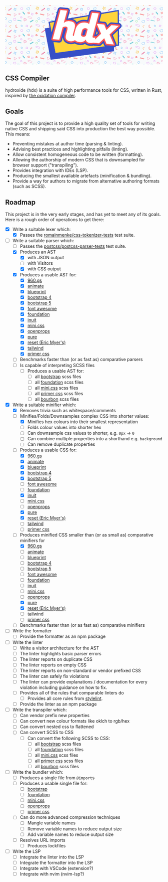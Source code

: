 <p align="center">
  <picture>
    <img alt="HDX" src="./logo.png" width="890">
  </picture>
</p>

## CSS Compiler

hydroxide (hdx) is a suite of high performance tools for CSS, written in Rust,
inspired by [the oxidation compiler][1].

## Goals

The goal of this project is to provide a high quality set of tools for writing
native CSS and shipping said CSS into production the best way possible. This
means:

- Preventing mistakes at author time (parsing & linting).
- Advising best practices and highlighting pitfalls (linting).
- Allow consistent homogeneous code to be written (formatting).
- Allowing the authorship of modern CSS that is downsampled for browser support
  ("transpiling").
- Provides integration with IDEs (LSP).
- Producing the smallest available artefacts (minification & bundling).
- Provide a way for authors to migrate from alternative authoring formats (such
  as SCSS).

## Roadmap

This project is in the very early stages, and has yet to meet any of its goals.
Here is a rough order of operations to get there:

- [x] Write a suitable lexer which:
  - [x] Passes the [romainmenke/css-tokenizer-tests][2] test suite.
- [ ] Write a suitable parser which:
  - [ ] Passes the [postcss/postcss-parser-tests][3] test suite.
  - [x] Produces an AST
    - [x] with JSON output
    - [ ] with Visitors
    - [x] with CSS output
  - [x] Produces a usable AST for:
    - [x] [960.gs][4]
    - [x] [animate][5]
    - [x] [blueprint][6]
    - [x] [bootstrap 4][7]
    - [x] [bootstrap 5][7]
    - [x] [font awesome][8]
    - [x] [foundation][9]
    - [x] [inuit][10]
    - [x] [mini.css][11]
    - [x] [openprops][12]
    - [x] [pure][13]
    - [x] [reset (Eric Myer's)][14]
    - [x] [tailwind][15]
    - [x] [primer css][16]
  - [ ] Benchmarks faster than (or as fast as) comparative parsers
  - [ ] Is capable of interpreting SCSS files
    - [ ] Produces a usable AST for:
      - [ ] all [bootstrap][7] scss files
      - [ ] all [foundation][9] scss files
      - [ ] all [mini.css][11] scss files
      - [ ] all [primer css][16] scss files
      - [ ] all [bourbon][17] scss files
- [x] Write a suitable minifier which:
  - [x] Removes trivia such as whitespace/comments
  - [ ] Minifies/Folds/Downsamples complex CSS into shorter values:
    - [x] Minifies hex colours into their smallest representation
    - [ ] Folds colour values into shorter hex
    - [ ] Can downsample css values to shorter, e.g. `0px` -> `0`
    - [ ] Can combine multiple properties into a shorthand e.g. `background`
    - [ ] Can remove duplicate properties
  - [ ] Produces a usable CSS for:
    - [x] [960.gs][4]
    - [x] [animate][5]
    - [x] [blueprint][6]
    - [x] [bootstrap 4][7]
    - [x] [bootstrap 5][7]
    - [ ] [font awesome][8]
    - [ ] [foundation][9]
    - [x] [inuit][10]
    - [ ] [mini.css][11]
    - [ ] [openprops][12]
    - [x] [pure][13]
    - [x] [reset (Eric Myer's)][14]
    - [ ] [tailwind][15]
    - [ ] [primer css][16]
  - [ ] Produces minified CSS smaller than (or as small as) comparative
        minifiers for
    - [x] [960.gs][4]
    - [ ] [animate][5]
    - [ ] [blueprint][6]
    - [ ] [bootstrap 4][7]
    - [ ] [bootstrap 5][7]
    - [ ] [font awesome][8]
    - [ ] [foundation][9]
    - [ ] [inuit][10]
    - [ ] [mini.css][11]
    - [ ] [openprops][12]
    - [x] [pure][13]
    - [x] [reset (Eric Myer's)][14]
    - [ ] [tailwind][15]
    - [ ] [primer css][16]
  - [ ] Benchmarks faster than (or as fast as) comparative minifiers
- [ ] Write the formatter
  - [ ] Provide the formatter as an npm package
- [ ] Write the linter
  - [ ] Write a visitor architecture for the AST
  - [ ] The linter highlights basic parser errors
  - [ ] The linter reports on duplicate CSS
  - [ ] The linter reports on empty CSS
  - [ ] The linter reports on non-standard or vendor prefixed CSS
  - [ ] The linter can safely fix violations
  - [ ] The linter can provide explanations / documentation for every violation
        including guidance on how to fix.
  - [ ] Provides all of the rules that comparable linters do
    - [ ] Provides all core rules from [stylelint][18].
  - [ ] Provide the linter as an npm package
- [ ] Write the transpiler which:
  - [ ] Can vendor prefix new properties
  - [ ] Can convert new colour formats like oklch to rgb/hex
  - [ ] Can convert nested css to flattened
  - [ ] Can convert SCSS to CSS
    - [ ] Can convert the following SCSS to CSS:
      - [ ] all [bootstrap][7] scss files
      - [ ] all [foundation][9] scss files
      - [ ] all [mini.css][11] scss files
      - [ ] all [primer css][16] scss files
      - [ ] all [bourbon][17] scss files
- [ ] Write the bundler which:
  - [ ] Produces a single file from `@import`s
  - [ ] Produces a usable single file for:
    - [ ] [bootstrap][5]
    - [ ] [foundation][9]
    - [ ] [mini.css][11]
    - [ ] [openprops][6]
    - [ ] [primer css][16]
  - [ ] Can do more advanced compression techniques
    - [ ] Mangle variable names
    - [ ] Remove variable names to reduce output size
    - [ ] Add variable names to reduce output size
  - [ ] Resolves URL imports
    - [ ] Produces lockfiles
- [ ] Write the LSP
  - [ ] Integrate the linter into the LSP
  - [ ] Integrate the formatter into the LSP
  - [ ] Integrate with VSCode (extension?)
  - [ ] Integrate with nvim (nvim-lsp?)

[1]: https://github.com/Boshen/oxc
[2]: https://github.com/romainmenke/css-tokenizer-tests
[3]: https://github.com/postcss/postcss-parser-tests
[4]: https://github.com/nathansmith/960-grid-system
[5]: https://github.com/animate-css/animate.css
[6]: https://github.com/joshuaclayton/blueprint-css
[7]: https://github.com/twbs/bootstrap
[8]: https://github.com/FortAwesome/Font-Awesome
[9]: https://github.com/foundation/foundation-sites/tree/develop/scss
[10]: https://github.com/inuitcss/inuitcss
[11]: https://github.com/Chalarangelo/mini.css/
[12]: https://github.com/argyleink/open-props
[13]: https://github.com/pure-css/pure/
[14]: https://meyerweb.com/eric/tools/css/reset/
[15]: https://github.com/tailwindlabs/tailwindcss
[16]: https://github.com/primer/css
[17]: https://github.com/thoughtbot/bourbon
[18]: https://github.com/stylelint/stylelint
